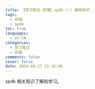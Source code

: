 ```yaml
---
title: 【学习笔记-存储】spdk（一）基础知识
tags:
  - 存储
  - spdk
toc: true
languages:
  - zh-CN
categories:
  - 学习笔记
  - 存储
comments: false
cover: false
date: 2024-08-27 13:10:46
---
```


spdk 相关知识了解和学习。

<!-- more -->


